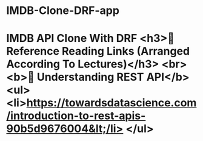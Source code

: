 # IMDB-Clone-DRF-app
# IMDB API Clone With DRF  &lt;h3>📝 Reference Reading Links (Arranged According To Lectures)&lt;/h3> &lt;br>  &lt;b>🎥 Understanding REST API&lt;/b> &lt;ul>     &lt;li>https://towardsdatascience.com/introduction-to-rest-apis-90b5d9676004&lt;/li> &lt;/ul>
